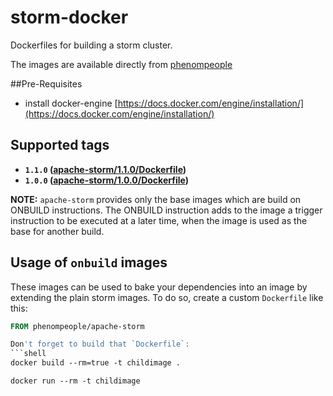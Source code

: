 storm-docker
============

Dockerfiles for building a storm cluster.

The images are available directly from [phenompeople](https://hub.docker.com/u/phenompeople/)

##Pre-Requisites

- install docker-engine [https://docs.docker.com/engine/installation/](https://docs.docker.com/engine/installation/)

## Supported tags
* **`1.1.0` ([apache-storm/1.1.0/Dockerfile](apache-storm/1.1.0/Dockerfile))**
* **`1.0.0` ([apache-storm/1.0.0/Dockerfile](apache-storm/1.0.0/Dockerfile))**

**NOTE:** `apache-storm` provides only the base images which are build on ONBUILD instructions. The ONBUILD instruction adds to the image a trigger instruction to be executed at a later time, when the image is used as the base for another build.

## Usage of `onbuild` images

These images can be used to bake your dependencies into an image by extending the plain storm images. To do so, create a custom `Dockerfile` like this:
```dockerfile
FROM phenompeople/apache-storm

Don't forget to build that `Dockerfile`:
```shell
docker build --rm=true -t childimage .

docker run --rm -t childimage
```

